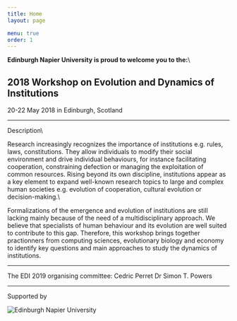 ```yaml
---
title: Home
layout: page

menu: true
order: 1
---
```


**Edinburgh Napier University is proud to welcome you to the:**\\

## 2018 Workshop on Evolution and Dynamics of Institutions

20-22 May 2018 in Edinburgh, Scotland

____

Description\\

Research increasingly recognizes the importance of institutions e.g. rules, laws, constitutions. They allow individuals to modify their social environment and drive individual behaviours, for instance facilitating cooperation, constraining defection or managing the exploitation of common resources. Rising beyond its own discipline, institutions appear as a key element to expand well-known research topics to large and complex human societies e.g. evolution of cooperation, cultural evolution or decision-making.\\

Formalizations of the emergence and evolution of institutions are still lacking mainly because of the need of a multidisciplinary approach. We believe that specialists of human behaviour and its evolution are well suited to contribute to this gap. Therefore, this workshop brings together practionners from computing sciences, evolutionary biology and economy to identify key questions and main approaches to study the dynamics of institutions.


___
The EDI 2019 organising committee:
Cedric Perret
Dr Simon T. Powers

___
Supported by 

![Edinburgh Napier University](/assets/img/napierLogo.png)